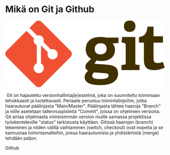 # Mikä on Git ja Github

![image](https://github.com/JKeronen/github_readme/blob/39180770a1b290fdee5c968642baf7bd5d67c28e/kuvat/Git-logo.jpg)
<html>
<img src "https://github.com/JKeronen/github_readme/blob/39180770a1b290fdee5c968642baf7bd5d67c28e/kuvat/Git-logo.jpg">
</html>
Git on hajautettu versionhallintajärjestelmä, joka on suunniteltu toimimaan tehokkaasti ja luotettavasti. Periaate perustuu toimintalinjoihin, jotka haarautuvat päälinjasta "Main/Master". Päälinjasta lähtee haaroja "Branch" ja niille asetetaan tallennuspisteitä "Commit", joissa on ohjelmien versioita. Git antaa ohjelmasta viimeisimmän version muille samassa projektissa työskenteleville "status" tarkistusta käyttäen. Gitissä haarojen (branch) tekeminen ja niiden välillä vaihtaminen (switch, checkout) ovat nopeita ja se kannustaa toimintamalleihin, joissa haarautumista ja yhdistämistä (merge) tehdään paljon.

Github 
